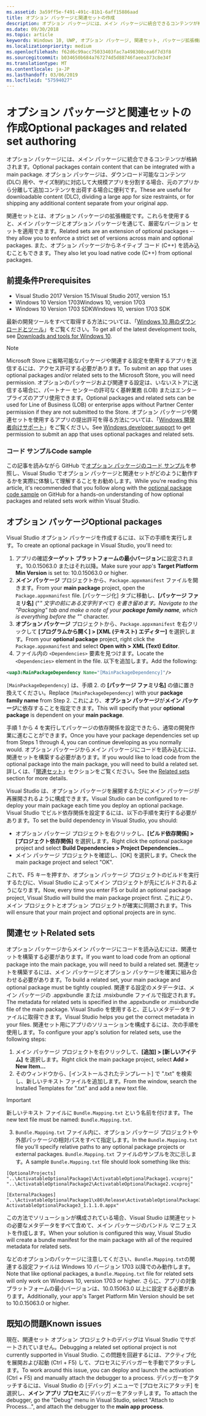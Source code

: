 ```yaml
---
ms.assetid: 3a59ff5e-f491-491c-81b1-6aff15886aad
title: オプション パッケージと関連セットの作成
description: オプション パッケージには、メイン パッケージに統合できるコンテンツが格納されます。 オプション パッケージは、ダウンロード可能なコンテンツ (DLC) 用や、サイズ制約に対応して大規模アプリを分割する場合、元のアプリから分離して追加コンテンツを出荷する場合に便利です。
ms.date: 09/30/2018
ms.topic: article
keywords: Windows 10, UWP, オプション パッケージ, 関連セット, パッケージ拡張機能, Visual Studio
ms.localizationpriority: medium
ms.openlocfilehash: f62d6c99acc75033403fac7a498308cea6f7d3f8
ms.sourcegitcommit: b034650b684a767274d5d88746faeea373c8e34f
ms.translationtype: MT
ms.contentlocale: ja-JP
ms.lasthandoff: 03/06/2019
ms.locfileid: "57594027"
---
```

# <a name="optional-packages-and-related-set-authoring"></a><span data-ttu-id="e5284-105">オプション パッケージと関連セットの作成</span><span class="sxs-lookup"><span data-stu-id="e5284-105">Optional packages and related set authoring</span></span>
<span data-ttu-id="e5284-106">オプション パッケージには、メイン パッケージに統合できるコンテンツが格納されます。</span><span class="sxs-lookup"><span data-stu-id="e5284-106">Optional packages contain content that can be integrated with a main package.</span></span> <span data-ttu-id="e5284-107">オプション パッケージは、ダウンロード可能なコンテンツ (DLC) 用や、サイズ制約に対応して大規模アプリを分割する場合、元のアプリから分離して追加コンテンツを出荷する場合に便利です。</span><span class="sxs-lookup"><span data-stu-id="e5284-107">These are useful for downloadable content (DLC), dividing a large app for size restraints, or for shipping any additional content separate from your original app.</span></span>

<span data-ttu-id="e5284-108">関連セットとは、オプション パッケージの拡張機能です。これらを使用すると、メイン パッケージとオプション パッケージを通じて、厳密なバージョン セットを適用できます。</span><span class="sxs-lookup"><span data-stu-id="e5284-108">Related sets are an extension of optional packages -- they allow you to enforce a strict set of versions across main and optional packages.</span></span> <span data-ttu-id="e5284-109">また、オプション パッケージからネイティブ コード (C++) を読み込むこともできます。</span><span class="sxs-lookup"><span data-stu-id="e5284-109">They also let you load native code (C++) from optional packages.</span></span> 

## <a name="prerequisites"></a><span data-ttu-id="e5284-110">前提条件</span><span class="sxs-lookup"><span data-stu-id="e5284-110">Prerequisites</span></span>

- <span data-ttu-id="e5284-111">Visual Studio 2017 Version 15.1</span><span class="sxs-lookup"><span data-stu-id="e5284-111">Visual Studio 2017, version 15.1</span></span>
- <span data-ttu-id="e5284-112">Windows 10 Version 1703</span><span class="sxs-lookup"><span data-stu-id="e5284-112">Windows 10, version 1703</span></span>
- <span data-ttu-id="e5284-113">Windows 10 Version 1703 SDK</span><span class="sxs-lookup"><span data-stu-id="e5284-113">Windows 10, version 1703 SDK</span></span>

<span data-ttu-id="e5284-114">最新の開発ツールをすべて取得する方法については、「[Windows 10 用のダウンロードとツール](https://developer.microsoft.com/windows/downloads)」をご覧ください。</span><span class="sxs-lookup"><span data-stu-id="e5284-114">To get all of the latest development tools, see [Downloads and tools for Windows 10](https://developer.microsoft.com/windows/downloads).</span></span>

> [!NOTE]
> <span data-ttu-id="e5284-115">Microsoft Store に省略可能なパッケージや関連する設定を使用するアプリを送信するには、アクセス許可する必要があります。</span><span class="sxs-lookup"><span data-stu-id="e5284-115">To submit an app that uses optional packages and/or related sets to the Microsoft Store, you will need permission.</span></span> <span data-ttu-id="e5284-116">オプションのパッケージおよび関連する設定は、いないストアに送信する場合に、パートナー センターの許可なく基幹業務 (LOB) またはエンタープライズのアプリ使用できます。</span><span class="sxs-lookup"><span data-stu-id="e5284-116">Optional packages and related sets can be used for Line of Business (LOB) or enterprise apps without Partner Center permission if they are not submitted to the Store.</span></span> <span data-ttu-id="e5284-117">オプション パッケージや関連セットを使用するアプリの提出許可を得る方法については、「[Windows 開発者向けサポート](https://developer.microsoft.com/windows/support)」をご覧ください。</span><span class="sxs-lookup"><span data-stu-id="e5284-117">See [Windows developer support](https://developer.microsoft.com/windows/support) to get permission to submit an app that uses optional packages and related sets.</span></span>

### <a name="code-sample"></a><span data-ttu-id="e5284-118">コード サンプル</span><span class="sxs-lookup"><span data-stu-id="e5284-118">Code sample</span></span>
<span data-ttu-id="e5284-119">この記事を読みながら GitHub で[オプション パッケージのコード サンプル](https://github.com/AppInstaller/OptionalPackageSample)を参照し、Visual Studio でオプション パッケージと関連セットがどのように動作するかを実際に体験して理解することをお勧めします。</span><span class="sxs-lookup"><span data-stu-id="e5284-119">While you're reading this article, it's recommended that you follow along with the [optional package code sample](https://github.com/AppInstaller/OptionalPackageSample) on GitHub for a hands-on understanding of how optional packages and related sets work within Visual Studio.</span></span>

## <a name="optional-packages"></a><span data-ttu-id="e5284-120">オプション パッケージ</span><span class="sxs-lookup"><span data-stu-id="e5284-120">Optional packages</span></span>
<span data-ttu-id="e5284-121">Visual Studio オプション パッケージを作成するには、以下の手順を実行します。</span><span class="sxs-lookup"><span data-stu-id="e5284-121">To create an optional package in Visual Studio, you'll need to:</span></span>
1. <span data-ttu-id="e5284-122">アプリの確認**ターゲット プラットフォームの最小バージョン**に設定されます。10.0.15063.0 またはそれ以降。</span><span class="sxs-lookup"><span data-stu-id="e5284-122">Make sure your app's **Target Platform Min Version** is set to: 10.0.15063.0 or higher.</span></span>
2. <span data-ttu-id="e5284-123">**メイン パッケージ** プロジェクトから、`Package.appxmanifest` ファイルを開きます。</span><span class="sxs-lookup"><span data-stu-id="e5284-123">From your **main package** project, open the `Package.appxmanifest` file.</span></span> <span data-ttu-id="e5284-124">[パッケージ化] タブに移動し、**[パッケージ ファミリ名]** ("_" 文字の前にある文字列すべて) を書き留めます。</span><span class="sxs-lookup"><span data-stu-id="e5284-124">Navigate to the "Packaging" tab and make a note of your **package family name**, which is everything before the "_" character.</span></span>
3. <span data-ttu-id="e5284-125">**オプション パッケージ** プロジェクトから、`Package.appxmanifest` を右クリックして **[プログラムから開く] > [XML (テキスト) エディター]** を選択します。</span><span class="sxs-lookup"><span data-stu-id="e5284-125">From your **optional package** project, right click the `Package.appxmanifest` and select **Open with > XML (Text) Editor**.</span></span>
4. <span data-ttu-id="e5284-126">ファイル内の `<Dependencies>` 要素を見つけます。</span><span class="sxs-lookup"><span data-stu-id="e5284-126">Locate the `<Dependencies>` element in the file.</span></span> <span data-ttu-id="e5284-127">以下を追加します。</span><span class="sxs-lookup"><span data-stu-id="e5284-127">Add the following:</span></span>

```XML
<uap3:MainPackageDependency Name="[MainPackageDependency]"/>
```

<span data-ttu-id="e5284-128">`[MainPackageDependency]` は、手順 2. の **[パッケージ ファミリ名]** の値に置き換えてください。</span><span class="sxs-lookup"><span data-stu-id="e5284-128">Replace `[MainPackageDependency]` with your **package family name** from Step 2.</span></span> <span data-ttu-id="e5284-129">これにより、**オプション パッケージ**が**メイン パッケージ**に依存することを指定できます。</span><span class="sxs-lookup"><span data-stu-id="e5284-129">This will specify that your **optional package** is dependent on your **main package**.</span></span>

<span data-ttu-id="e5284-130">手順 1 から 4 を実行してパッケージの依存関係を設定できたら、通常の開発作業に進むことができます。</span><span class="sxs-lookup"><span data-stu-id="e5284-130">Once you have your package dependencies set up from Steps 1 through 4, you can continue developing as you normally would.</span></span> <span data-ttu-id="e5284-131">オプション パッケージからメイン パッケージにコードを読み込むには、関連セットを構築する必要があります。</span><span class="sxs-lookup"><span data-stu-id="e5284-131">If you would like to load code from the optional package into the main package, you will need to build a related set.</span></span> <span data-ttu-id="e5284-132">詳しくは、「[関連セット](#related_sets)」セクションをご覧ください。</span><span class="sxs-lookup"><span data-stu-id="e5284-132">See the [Related sets](#related_sets) section for more details.</span></span>

<span data-ttu-id="e5284-133">Visual Studio は、オプション パッケージを展開するたびにメイン パッケージが再展開されるように構成できます。</span><span class="sxs-lookup"><span data-stu-id="e5284-133">Visual Studio can be configured to re-deploy your main package each time you deploy an optional package.</span></span> <span data-ttu-id="e5284-134">Visual Studio でビルド依存関係を設定するには、以下の手順を実行する必要があります。</span><span class="sxs-lookup"><span data-stu-id="e5284-134">To set the build dependency in Visual Studio, you should:</span></span>

- <span data-ttu-id="e5284-135">オプション パッケージ プロジェクトを右クリックし、**[ビルド依存関係] > [プロジェクト依存関係]** を選択します。</span><span class="sxs-lookup"><span data-stu-id="e5284-135">Right click the optional package project and select **Build Dependencies > Project Dependencies...**</span></span>
- <span data-ttu-id="e5284-136">メイン パッケージ プロジェクトを確認し、[OK] を選択します。</span><span class="sxs-lookup"><span data-stu-id="e5284-136">Check the main package project and select "OK".</span></span> 

<span data-ttu-id="e5284-137">これで、F5 キーを押すか、オプション パッケージ プロジェクトのビルドを実行するたびに、Visual Studio によってメイン プロジェクトが先にビルドされるようになります。</span><span class="sxs-lookup"><span data-stu-id="e5284-137">Now, every time you enter F5 or build an optional package project, Visual Studio will build the main package project first.</span></span> <span data-ttu-id="e5284-138">これにより、メイン プロジェクトとオプション プロジェクトが確実に同期されます。</span><span class="sxs-lookup"><span data-stu-id="e5284-138">This will ensure that your main project and optional projects are in sync.</span></span>

## <span data-ttu-id="e5284-139">関連セット<a name="related_sets"></a></span><span class="sxs-lookup"><span data-stu-id="e5284-139">Related sets<a name="related_sets"></a></span></span>

<span data-ttu-id="e5284-140">オプション パッケージからメイン パッケージにコードを読み込むには、関連セットを構築する必要があります。</span><span class="sxs-lookup"><span data-stu-id="e5284-140">If you want to load code from an optional package into the main package, you will need to build a related set.</span></span> <span data-ttu-id="e5284-141">関連セットを構築するには、メイン パッケージとオプション パッケージを確実に組み合わせる必要があります。</span><span class="sxs-lookup"><span data-stu-id="e5284-141">To build a related set, your main package and optional package must be tightly coupled.</span></span> <span data-ttu-id="e5284-142">関連する設定のメタデータは、メイン パッケージの .appxbundle または .msixbundle ファイルで指定されます。</span><span class="sxs-lookup"><span data-stu-id="e5284-142">The metadata for related sets is specified in the .appxbundle or .msixbundle file of the main package.</span></span> <span data-ttu-id="e5284-143">Visual Studio を使用すると、正しいメタデータをファイルに取得できます。</span><span class="sxs-lookup"><span data-stu-id="e5284-143">Visual Studio helps you get the correct metadata in your files.</span></span> <span data-ttu-id="e5284-144">関連セット用にアプリのソリューションを構成するには、次の手順を使用します。</span><span class="sxs-lookup"><span data-stu-id="e5284-144">To configure your app's solution for related sets, use the following steps:</span></span>

1. <span data-ttu-id="e5284-145">メイン パッケージ プロジェクトを右クリックして、**[追加] > [新しいアイテム]** を選択します。</span><span class="sxs-lookup"><span data-stu-id="e5284-145">Right click the main package project, select **Add > New Item...**</span></span>
2. <span data-ttu-id="e5284-146">そのウィンドウから、[インストールされたテンプレート] で ".txt" を検索し、新しいテキスト ファイルを追加します。</span><span class="sxs-lookup"><span data-stu-id="e5284-146">From the window, search the Installed Templates for ".txt" and add a new text file.</span></span>
> [!IMPORTANT]
> <span data-ttu-id="e5284-147">新しいテキスト ファイルに `Bundle.Mapping.txt` という名前を付けます。</span><span class="sxs-lookup"><span data-stu-id="e5284-147">The new text file must be named: `Bundle.Mapping.txt`.</span></span>

3. <span data-ttu-id="e5284-148">`Bundle.Mapping.txt` ファイル内に、オプション パッケージ プロジェクトや外部パッケージの相対パスをすべて指定します。</span><span class="sxs-lookup"><span data-stu-id="e5284-148">In the `Bundle.Mapping.txt` file you'll specify relative paths to any optional package projects or external packages.</span></span> <span data-ttu-id="e5284-149">`Bundle.Mapping.txt` ファイルのサンプルを次に示します。</span><span class="sxs-lookup"><span data-stu-id="e5284-149">A sample `Bundle.Mapping.txt` file should look something like this:</span></span>

```syntax
[OptionalProjects]
"..\ActivatableOptionalPackage1\ActivatableOptionalPackage1.vcxproj"
"..\ActivatableOptionalPackage2\ActivatableOptionalPackage2.vcxproj"

[ExternalPackages]
"..\ActivatableOptionalPackage1\x86\Release\ActivatableOptionalPackage3_1.1.1.0\ ActivatableOptionalPackage3_1.1.1.0.appx"
```

<span data-ttu-id="e5284-150">この方法でソリューションが構成されている場合、Visual Studio は関連セットの必要なメタデータをすべて含めて、メイン パッケージのバンドル マニフェストを作成します。</span><span class="sxs-lookup"><span data-stu-id="e5284-150">When your solution is configured this way, Visual Studio will create a bundle manifest for the main package with all of the required metadata for related sets.</span></span> 

<span data-ttu-id="e5284-151">などのオプションのパッケージに注意してください、`Bundle.Mapping.txt`の関連する設定ファイルは Windows 10 バージョン 1703 以降でのみ動作します。</span><span class="sxs-lookup"><span data-stu-id="e5284-151">Note that like optional packages, a `Bundle.Mapping.txt` file for related sets will only work on Windows 10, version 1703 or higher.</span></span> <span data-ttu-id="e5284-152">さらに、アプリの対象プラットフォームの最小バージョンは、10.0.15063.0 以上に設定する必要があります。</span><span class="sxs-lookup"><span data-stu-id="e5284-152">Additionally, your app's Target Platform Min Version should be set to 10.0.15063.0 or higher.</span></span>

## <span data-ttu-id="e5284-153">既知の問題<a name="known_issues"></a></span><span class="sxs-lookup"><span data-stu-id="e5284-153">Known issues<a name="known_issues"></a></span></span>

<span data-ttu-id="e5284-154">現在、関連セット オプション プロジェクトのデバッグは Visual Studio でサポートされていません。</span><span class="sxs-lookup"><span data-stu-id="e5284-154">Debugging a related set optional project is not currently supported in Visual Studio.</span></span> <span data-ttu-id="e5284-155">この問題を回避するには、アクティブ化を展開および起動 (Ctrl + F5) して、プロセスにデバッガーを手動でアタッチします。</span><span class="sxs-lookup"><span data-stu-id="e5284-155">To work around this issue, you can deploy and launch the activation (Ctrl + F5) and manually attach the debugger to a process.</span></span> <span data-ttu-id="e5284-156">デバッガーをアタッチするには、Visual Studio の [デバッグ] メニューで [プロセスにアタッチ] を選択し、**メイン アプリ プロセス**にデバッガーをアタッチします。</span><span class="sxs-lookup"><span data-stu-id="e5284-156">To attach the debugger, go the "Debug" menu in Visual Studio, select "Attach to Process...", and attach the debugger to the **main app process**.</span></span>